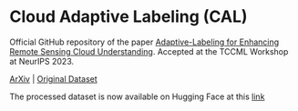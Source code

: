 # Cloud Adaptive Labeling (CAL)

Official GitHub repository of the paper [Adaptive-Labeling for Enhancing Remote Sensing Cloud Understanding](https://neurips.cc/virtual/2023/76952). Accepted at the TCCML Workshop at NeurIPS 2023.

[ArXiv](https://arxiv.org/abs/2311.05198) | [Original Dataset](https://www.kaggle.com/datasets/sorour/38cloud-cloud-segmentation-in-satellite-images) 

The processed dataset is now available on Hugging Face at this [link](https://huggingface.co/datasets/jaygala223/38-cloud-train-only-v1)

